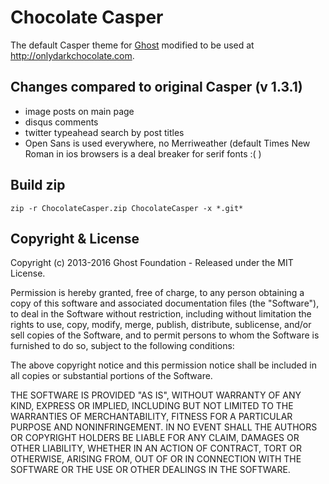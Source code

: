 # Chocolate Casper

The default Casper theme for [Ghost](http://github.com/tryghost/ghost/) modified to be used at http://onlydarkchocolate.com.

## Changes compared to original Casper (v 1.3.1)
 - image posts on main page
 - disqus comments
 - twitter typeahead search by post titles
 - Open Sans is used everywhere, no Merriweather (default Times New Roman in ios browsers is a deal breaker for serif fonts :( )
 
## Build zip

`zip -r ChocolateCasper.zip ChocolateCasper -x *.git*`

## Copyright & License

Copyright (c) 2013-2016 Ghost Foundation - Released under the MIT License.

Permission is hereby granted, free of charge, to any person obtaining a copy of this software and associated documentation files (the "Software"), to deal in the Software without restriction, including without limitation the rights to use, copy, modify, merge, publish, distribute, sublicense, and/or sell copies of the Software, and to permit persons to whom the Software is furnished to do so, subject to the following conditions:

The above copyright notice and this permission notice shall be included in all copies or substantial portions of the Software.

THE SOFTWARE IS PROVIDED "AS IS", WITHOUT WARRANTY OF ANY KIND, EXPRESS OR IMPLIED, INCLUDING BUT NOT LIMITED TO THE WARRANTIES OF MERCHANTABILITY, FITNESS FOR A PARTICULAR PURPOSE AND
NONINFRINGEMENT. IN NO EVENT SHALL THE AUTHORS OR COPYRIGHT HOLDERS BE LIABLE FOR ANY CLAIM, DAMAGES OR OTHER LIABILITY, WHETHER IN AN ACTION OF CONTRACT, TORT OR OTHERWISE, ARISING FROM, OUT OF OR IN CONNECTION WITH THE SOFTWARE OR THE USE OR OTHER DEALINGS IN THE SOFTWARE.

